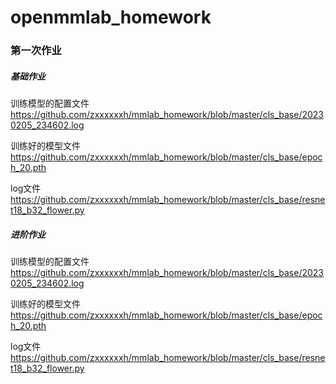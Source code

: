 # openmmlab_homework
### 第一次作业
##### 基础作业
训练模型的配置文件   https://github.com/zxxxxxxh/mmlab_homework/blob/master/cls_base/20230205_234602.log

训练好的模型文件   https://github.com/zxxxxxxh/mmlab_homework/blob/master/cls_base/epoch_20.pth

log文件   https://github.com/zxxxxxxh/mmlab_homework/blob/master/cls_base/resnet18_b32_flower.py

##### 进阶作业
训练模型的配置文件   https://github.com/zxxxxxxh/mmlab_homework/blob/master/cls_base/20230205_234602.log

训练好的模型文件   https://github.com/zxxxxxxh/mmlab_homework/blob/master/cls_base/epoch_20.pth

log文件   https://github.com/zxxxxxxh/mmlab_homework/blob/master/cls_base/resnet18_b32_flower.py

